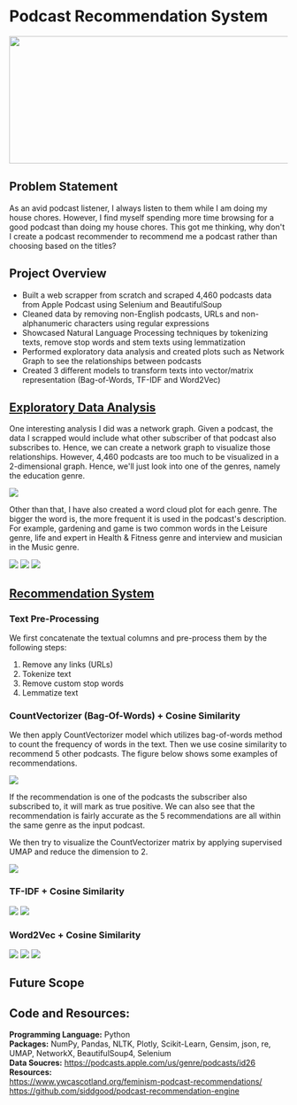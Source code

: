 # Podcast Recommendation System
  
<img src="https://github.com/Peter-Chong/Podcast-Recommendation-System/blob/main/images/podcast-recs-blog-header-815x380.png" width="900" height="230" />

## Problem Statement

As an avid podcast listener, I always listen to them while I am doing my house chores. However, I find myself spending more time browsing for a good podcast than doing my house chores. This got me thinking, why don't I create a podcast recommender to recommend me a podcast rather than choosing based on the titles?

## Project Overview

* Built a web scrapper from scratch and scraped 4,460 podcasts data from Apple Podcast using Selenium and BeautifulSoup  
* Cleaned data by removing non-English podcasts, URLs and non-alphanumeric characters using regular expressions  
* Showcased Natural Language Processing techniques by tokenizing texts, remove stop words and stem texts using lemmatization  
* Performed exploratory data analysis and created plots such as Network Graph to see the relationships between podcasts  
* Created 3 different models to transform texts into vector/matrix representation (Bag-of-Words, TF-IDF and Word2Vec)

## [Exploratory Data Analysis](https://nbviewer.jupyter.org/github/Peter-Chong/Podcast-Recommendation-System/blob/main/notebook/Exploratory%20Data%20Analysis.ipynb)

One interesting analysis I did was a network graph. Given a podcast, the data I scrapped would include what other subscriber of that podcast also subscribes to. Hence, we can create a network graph to visualize those relationships. However, 4,460 podcasts are too much to be visualized in a 2-dimensional graph. Hence, we'll just look into one of the genres, namely the education genre.

<img src="https://github.com/Peter-Chong/Podcast-Recommendation-System/blob/main/images/map.png" />

Other than that, I have also created a word cloud plot for each genre. The bigger the word is, the more frequent it is used in the podcast's description. For example, gardening and game is two common words in the Leisure genre, life and expert in Health & Fitness genre and interview and musician in the Music genre.

<img src="https://github.com/Peter-Chong/Podcast-Recommendation-System/blob/main/images/leisure.png" />

<img src="https://github.com/Peter-Chong/Podcast-Recommendation-System/blob/main/images/health.png" />

<img src="https://github.com/Peter-Chong/Podcast-Recommendation-System/blob/main/images/music.png" />

## [Recommendation System](https://nbviewer.jupyter.org/github/Peter-Chong/Podcast-Recommendation-System/blob/main/notebook/Recommendation.ipynb)

### Text Pre-Processing

We first concatenate the textual columns and pre-process them by the following steps:
1. Remove any links (URLs)
2. Tokenize text
3. Remove custom stop words
4. Lemmatize text

### CountVectorizer (Bag-Of-Words) + Cosine Similarity

We then apply CountVectorizer model which utilizes bag-of-words method to count the frequency of words in the text. Then we use cosine similarity to recommend 5 other podcasts. The figure below shows some examples of recommendations.

<img src="https://github.com/Peter-Chong/Podcast-Recommendation-System/blob/main/images/bow_recs.png" />

If the recommendation is one of the podcasts the subscriber also subscribed to, it will mark as true positive. We can also see that the recommendation is fairly accurate as the 5 recommendations are all within the same genre as the input podcast.  
  
We then try to visualize the CountVectorizer matrix by applying supervised UMAP and reduce the dimension to 2.

<img src="https://github.com/Peter-Chong/Podcast-Recommendation-System/blob/main/images/bow_umap.png" />

### TF-IDF + Cosine Similarity


<img src="https://github.com/Peter-Chong/Podcast-Recommendation-System/blob/main/images/tfidf_recs.png" />


<img src="https://github.com/Peter-Chong/Podcast-Recommendation-System/blob/main/images/tfidf_umap.png" />

### Word2Vec + Cosine Similarity


<img src="https://github.com/Peter-Chong/Podcast-Recommendation-System/blob/main/images/w2v_recs.png" />


<img src="https://github.com/Peter-Chong/Podcast-Recommendation-System/blob/main/images/w2v_top10.png" />


<img src="https://github.com/Peter-Chong/Podcast-Recommendation-System/blob/main/images/w2v_umap.png" />

## Future Scope


## Code and Resources:  
**Programming Language:** Python  
**Packages:** NumPy, Pandas, NLTK, Plotly, Scikit-Learn, Gensim, json, re, UMAP, NetworkX, BeautifulSoup4, Selenium    
**Data Soucres:** https://podcasts.apple.com/us/genre/podcasts/id26  
**Resources:**  
https://www.ywcascotland.org/feminism-podcast-recommendations/  
https://github.com/siddgood/podcast-recommendation-engine
